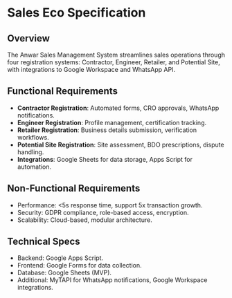 # Sales Eco Specification

## Overview
The Anwar Sales Management System streamlines sales operations through four registration systems: Contractor, Engineer, Retailer, and Potential Site, with integrations to Google Workspace and WhatsApp API.

## Functional Requirements
- **Contractor Registration**: Automated forms, CRO approvals, WhatsApp notifications.
- **Engineer Registration**: Profile management, certification tracking.
- **Retailer Registration**: Business details submission, verification workflows.
- **Potential Site Registration**: Site assessment, BDO prescriptions, dispute handling.
- **Integrations**: Google Sheets for data storage, Apps Script for automation.

## Non-Functional Requirements
- Performance: <5s response time, support 5x transaction growth.
- Security: GDPR compliance, role-based access, encryption.
- Scalability: Cloud-based, modular architecture.

## Technical Specs
- Backend: Google Apps Script.
- Frontend: Google Forms for data collection.
- Database: Google Sheets (MVP).
- Additional: MyTAPI for WhatsApp notifications, Google Workspace integrations.